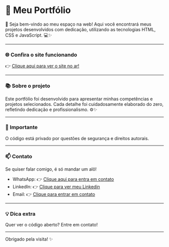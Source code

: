# 🚀 Meu Portfólio

👋 Seja bem-vindo ao meu espaço na web! Aqui você encontrará meus projetos desenvolvidos com dedicação, utilizando as tecnologias HTML, CSS e JavaScript. 💻✨

---

### 🌐 Confira o site funcionando

👉 [Clique aqui para ver o site no ar!](https://port-folio-1-0-git-main-lucas-silvas-projects-a08db18e.vercel.app/)

---

### 📚 Sobre o projeto

Este portfólio foi desenvolvido para apresentar minhas competências e projetos selecionados. Cada detalhe foi cuidadosamente elaborado do zero, refletindo dedicação e profissionalismo. ⚙️✨

---

### 🔐 Importante

O código está privado por questões de segurança e direitos autorais.

---

### 📫 Contato

Se quiser falar comigo, é só mandar um alô!

- WhatsApp: 👉 [Clique aqui para entra em contato](https://port-folio-1-0-git-main-lucas-silvas-projects-a08db18e.vercel.app/)
- LinkedIn: 👉 [Clique para ver meu Linkedin](https://www.linkedin.com/in/lucas-silva-ab6360365/)
- Email: 👉 [Clique para entrar em contato](https://mail.yahoo.com/d/folders/1?.intl=br&.lang=pt-BR)

---

### 💡 Dica extra

Quer ver o código aberto? Entre em contato!

---

Obrigado pela visita! ✨
